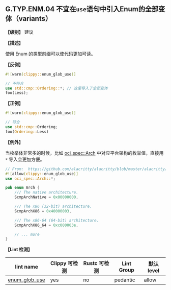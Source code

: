 ## G.TYP.ENM.04 不宜在`use`语句中引入Enum的全部变体（variants）

**【级别】** 建议

**【描述】**

使用 Enum 的类型前缀可以使代码更加可读。

**【反例】**

```rust
#![warn(clippy::enum_glob_use)]

// 不符合
use std::cmp::Ordering::*; // 这里导入了全部变体
foo(Less);
```

**【正例】**

```rust
#![warn(clippy::enum_glob_use)]

// 符合
use std::cmp::Ordering;
foo(Ordering::Less)


```

**【例外】**

当枚举体非常多的时候，比如 [oci_spec::Arch](https://docs.rs/crate/oci-spec/0.5.1/source/src/runtime/linux.rs#:~:text=clippy%3a%3aenum_clike_unportable_variant) 中对应平台架构的枚举值，直接用 `*` 导入会更加方便。

```rust
// From:  https://github.com/alacritty/alacritty/blob/master/alacritty/src/config/bindings.rs#L368
#![allow(clippy::enum_glob_use)]
use oci_spec::Arch::*;

pub enum Arch {
    /// The native architecture.
    ScmpArchNative = 0x00000000,

    /// The x86 (32-bit) architecture.
    ScmpArchX86 = 0x40000003,

    /// The x86-64 (64-bit) architecture.
    ScmpArchX86_64 = 0xc000003e,

    // ... more 
}
```

**【Lint 检测】**

| lint name                                                                      | Clippy 可检测 | Rustc 可检测 | Lint Group | 默认level |
| ------------------------------------------------------------------------------ | ------------- | ------------ | ---------- | --------- |
| [enum_glob_use](https://rust-lang.github.io/rust-clippy/master/#enum_glob_use) | yes           | no           | pedantic   | allow     |


